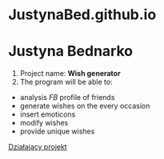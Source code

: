# JustynaBed.github.io
# Justyna Bednarko

1. Project name: **Wish generator**
2. The program will be able to: 
- analysis *FB* profile of friends
- generate wishes on the every occasion
- insert emoticons
- modify wishes
- provide unique wishes

[Działający projekt]( https://justynabed.github.io/)
